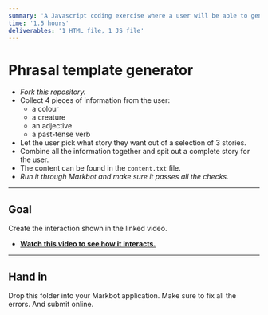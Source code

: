 ```yaml
---
summary: 'A Javascript coding exercise where a user will be able to generate 1 of 3 random stories.'
time: '1.5 hours'
deliverables: '1 HTML file, 1 JS file'
---
```


# Phrasal template generator

- *Fork this repository.*
- Collect 4 pieces of information from the user:
  - a colour
  - a creature
  - an adjective
  - a past-tense verb
- Let the user pick what story they want out of a selection of 3 stories.
- Combine all the information together and spit out a complete story for the user.
- The content can be found in the `content.txt` file.
- *Run it through Markbot and make sure it passes all the checks.*

---

## Goal

Create the interaction shown in the linked video.

- [**Watch this video to see how it interacts.**](https://video-assets.learntheweb.courses/web-dev-js/phrasal-template-generator.mp4)

---

## Hand in

Drop this folder into your Markbot application. Make sure to fix all the errors. And submit online.
